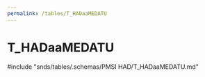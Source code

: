 ```yaml
---
permalink: /tables/T_HADaaMEDATU
---
```

# T\_HADaaMEDATU
<!-- SPDX-License-Identifier: MPL-2.0 -->

<!-- ATTENTION : Ne pas supprimer ou modifier la ligne ci-dessous -->
#include "snds/tables/.schemas/PMSI HAD/T_HADaaMEDATU.md"
<!-- ATTENTION : Ne pas supprimer ou modifier la ligne ci-dessus -->
